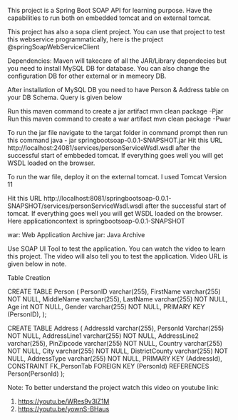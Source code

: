 
This project is a Spring Boot SOAP API for learning purpose. Have the capabilities to run both on embedded tomcat and on external tomcat.

This project has also a sopa client project. You can use that project to test this webservice programmatically, here is the project @springSoapWebServiceClient

Dependencies: Maven will takecare of all the JAR/Library dependecies but you need to install MySQL DB for database. You can also change the configuration DB for other external or in memeory DB.

After installation of MySQL DB you need to have Person & Address table on your DB Schema. Query is given below 

Run this maven command to create a jar artifact mvn clean package -Pjar Run this maven command to create a war artifact mvn clean package -Pwar

To run the jar file navigate to the targat folder in command prompt then run this command java - jar springbootsoap-0.0.1-SNAPSHOT.jar Hit this URL http://localhost:24081/services/personServiceWsdl.wsdl after the successful start of embbeded tomcat. If everything goes well you will get WSDL loaded on the browser.

To run the war file, deploy it on the external tomcat. I used Tomcat Version 11

Hit this URL http://localhost:8081/springbootsoap-0.0.1-SNAPSHOT/services/personServiceWsdl.wsdl after the successful start of tomcat. If everything goes well you will get WSDL loaded on the browser. Here applicationcontext is springbootsoap-0.0.1-SNAPSHOT

war: Web Application Archive
jar: Java Archive

Use SOAP UI Tool to test the application. You can watch the video to learn this project. The video will also tell you to test the application. Video URL is given below in note.

Table Creation

CREATE TABLE Person (
PersonID varchar(255),
FirstName varchar(255) NOT NULL, MiddleName varchar(255),
LastName varchar(255) NOT NULL,
Age int NOT NULL,
Gender varchar(255) NOT NULL,
PRIMARY KEY (PersonID),
);

CREATE TABLE Address (
AddressId varchar(255),
PersonId Varchar(255) NOT NULL,
AddressLine1 varchar(255) NOT NULL,
AddressLine2 varchar(255),
PinZipcode varchar(255) NOT NULL,
Country varchar(255) NOT NULL,
City varchar(255) NOT NULL,
DistrictCounty varchar(255) NOT NULL,
AddressType varchar(255) NOT NULL,
PRIMARY KEY (AddressId),
CONSTRAINT FK_PersonTab FOREIGN KEY (PersonId)
REFERENCES Person(PersonId)
);

Note: To better understand the project watch this video on youtube link: 
1.  https://youtu.be/WRes9v3IZ1M
2.  https://youtu.be/yownS-BHaus
